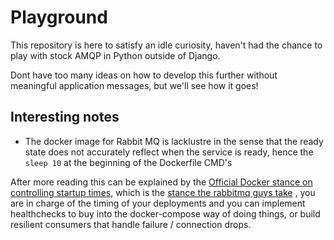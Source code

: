 # Playground

This repository is here to satisfy an idle curiosity,
haven't had the chance to play with stock AMQP in Python outside of Django.

Dont have too many ideas on how to develop this further without meaningful
application messages, but we'll see how it goes!

## Interesting notes

* The docker image for Rabbit MQ is lacklustre in the sense that the
ready state does not accurately reflect when the service is ready, hence the
`sleep 10` at the beginning of the Dockerfile CMD's

After more reading this can be explained by the [Official Docker stance on 
controlling startup times](https://docs.docker.com/compose/startup-order/),
which is the [stance the rabbitmq guys take](https://github.com/docker-library/rabbitmq/pull/174#issuecomment-452002696)
, you are in charge of the timing of your deployments and you can implement healthchecks to buy into the
docker-compose way of doing things, or build resilient consumers that handle
failure / connection drops.

